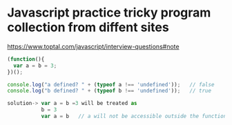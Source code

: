 # Javascript practice tricky program collection from diffent sites
https://www.toptal.com/javascript/interview-questions#note

```javascript
(function(){
  var a = b = 3;
})();

console.log("a defined? " + (typeof a !== 'undefined'));   // false
console.log("b defined? " + (typeof b !== 'undefined'));   // true

solution-> var a = b =3 will be treated as 
           b = 3
           var a = b   // a will not be accessible outside the function
```
